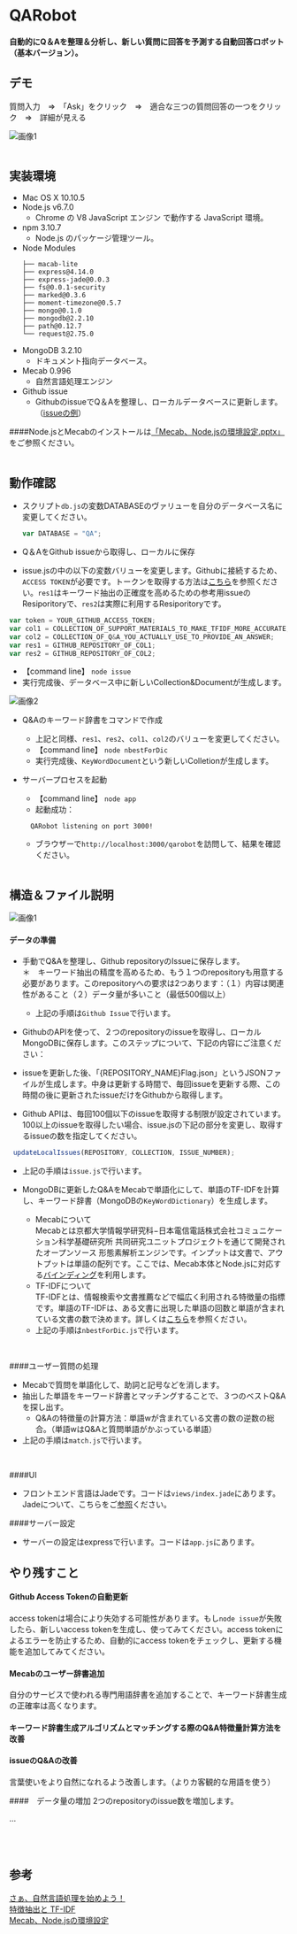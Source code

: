# QARobot
#### 自動的にQ＆Aを整理＆分析し、新しい質問に回答を予測する自動回答ロボット（基本バージョン）。

## デモ
質問入力　=>　「Ask」をクリック　=>　適合な三つの質問回答の一つをクリック　=>　詳細が見える

![画像1](/readme-img/DEMO.gif)
<br/><br/>


## 実装環境
* Mac OS X 10.10.5
* Node.js v6.7.0
  * Chrome の V8 JavaScript エンジン で動作する JavaScript 環境。
* npm 3.10.7
  * Node.js のパッケージ管理ツール。
* Node Modules
  `````
  ├── macab-lite
  ├── express@4.14.0
  ├── express-jade@0.0.3
  ├── fs@0.0.1-security
  ├── marked@0.3.6
  ├── moment-timezone@0.5.7
  ├── mongo@0.1.0
  ├── mongodb@2.2.10
  ├── path@0.12.7
  └── request@2.75.0
  
  `````
* MongoDB 3.2.10
  * ドキュメント指向データベース。
* Mecab 0.996
  * 自然言語処理エンジン
* Github issue
  * GithubのissueでQ＆Aを整理し、ローカルデータベースに更新します。（<a href='https://github.com/NIFTYCloud-mbaas/UserCommunity/issues'>issueの例</a>）

####Node.jsとMecabのインストールは<a href="https://github.com/ellentby/QARobot/blob/master/Mecab%E3%80%81Node.js%E3%81%AE%E7%92%B0%E5%A2%83%E8%A8%AD%E5%AE%9A.pptx">「Mecab、Node.jsの環境設定.pptx」</a>をご参照ください。
<br/><br/>
  
  
## 動作確認

* スクリプト`````db.js`````の変数DATABASEのヴァリューを自分のデータベース名に変更してください。
  ``````js
  var DATABASE = "QA";
  ``````

* Q＆AをGithub issueから取得し、ローカルに保存
 * issue.jsの中の以下の変数バリューを変更します。Githubに接続するため、`````ACCESS TOKEN`````が必要です。トークンを取得する方法は<a href="https://help.github.com/articles/creating-an-access-token-for-command-line-use/">こちら</a>を参照ください。`````res1`````はキーワード抽出の正確度を高めるための参考用issueのResiporitoryで、`````res2`````は実際に利用するResiporitoryです。
  `````js
  var token = YOUR_GITHUB_ACCESS_TOKEN;
  var col1 = COLLECTION_OF_SUPPORT_MATERIALS_TO_MAKE_TFIDF_MORE_ACCURATE;
  var col2 = COLLECTION_OF_Q&A_YOU_ACTUALLY_USE_TO_PROVIDE_AN_ANSWER;
  var res1 = GITHUB_REPOSITORY_OF_COL1;
  var res2 = GITHUB_REPOSITORY_OF_COL2;
  `````
  * 【command line】 `````node issue`````
  * 実行完成後、データベース中に新しいCollection&Documentが生成します。
  
  ![画像2](/readme-img/node-issue.gif)
  
* Q&Aのキーワード辞書をコマンドで作成
  * 上記と同様、`````res1`````、`````res2`````、`````col1`````、`````col2`````のバリューを変更してください。
  * 【command line】 `````node nbestForDic`````
  * 実行完成後、`````KeyWordDocument`````という新しいColletionが生成します。
  
* サーバープロセスを起動
  * 【command line】 `````node app`````
  * 起動成功：
  ``````
    QARobot listening on port 3000!
  ``````
  * ブラウザーで`````http://localhost:3000/qarobot`````を訪問して、結果を確認ください。
<br/><br/> 
 
 
## 構造＆ファイル説明
  
![画像1](/readme-img/flow.png)

#### データの準備

* 手動でQ&Aを整理し、Github repositoryのIssueに保存します。<br/>＊　キーワード抽出の精度を高めるため、もう１つのrepositoryも用意する必要があります。このrepositoryへの要求は2つあります：（１）内容は関連性があること（２）データ量が多いこと（最低500個以上）
  * 上記の手順は`````Github Issue`````で行います。
 
* GithubのAPIを使って、２つのrepositoryのissueを取得し、ローカルMongoDBに保存します。このステップについて、下記の内容にご注意ください：
 * issueを更新した後、「{REPOSITORY_NAME}Flag.json」というJSONファイルが生成します。中身は更新する時間で、毎回issueを更新する際、この時間の後に更新されたissueだけをGithubから取得します。
 * Github APIは、毎回100個以下のissueを取得する制限が設定されています。100以上のissueを取得したい場合、issue.jsの下記の部分を変更し、取得するissueの数を指定してください。
 `````js
  updateLocalIssues(REPOSITORY, COLLECTION, ISSUE_NUMBER);
 `````
 * 上記の手順は`````issue.js`````で行います。
 
* MongoDBに更新したQ&AをMecabで単語化にして、単語のTF-IDFを計算し、キーワード辞書（MongoDBの`````KeyWordDictionary`````）を生成します。
  * Mecabについて<br/>
   Mecabとは京都大学情報学研究科−日本電信電話株式会社コミュニケーション科学基礎研究所 共同研究ユニットプロジェクトを通じて開発されたオープンソース 形態素解析エンジンです。インプットは文書で、アウトプットは単語の配列です。ここでは、Mecab本体とNode.jsに対応する<a href="https://github.com/kujirahand/node-mecab-lite">バインディング</a>を利用します。
  * TF-IDFについて<br/>
   TF-IDFとは、情報検索や文書推薦などで幅広く利用される特徴量の指標です。単語のTF-IDFは、ある文書に出現した単語の回数と単語が含まれている文書の数で決めます。詳しくは<a href="http://qiita.com/ynakayama/items/300460aa718363abc85c">こちら</a>を参照ください。
  * 上記の手順は`````nbestForDic.js`````で行います。
<br/>

####ユーザー質問の処理

* Mecabで質問を単語化して、助詞と記号などを消します。
* 抽出した単語をキーワード辞書とマッチングすることで、３つのベストQ&Aを探し出す。
  * Q&Aの特徴量の計算方法：単語wが含まれている文書の数の逆数の総合。（単語wはQ&Aと質問単語がかぶっている単語）
* 上記の手順は`````match.js`````で行います。
<br/>

####UI

* フロントエンド言語はJadeです。コードは`````views/index.jade`````にあります。Jadeについて、こちらをご<a href="http://naltatis.github.io/jade-syntax-docs/">参照</a>ください。

####サーバー設定

* サーバーの設定はexpressで行います。コードは`````app.js`````にあります。


## やり残すこと
#### Github Access Tokenの自動更新
access tokenは場合により失効する可能性があります。もし`````node issue`````が失敗したら、新しいaccess tokenを生成し、使ってみてください。access tokenによるエラーを防止するため、自動的にaccess tokenをチェックし、更新する機能を追加してみてください。

#### Mecabのユーザー辞書追加
自分のサービスで使われる専門用語辞書を追加することで、キーワード辞書生成の正確率は高くなります。

#### キーワード辞書生成アルゴリズムとマッチングする際のQ&A特徴量計算方法を改善

#### issueのQ&Aの改善
言葉使いをより自然になれるよう改善します。（よりカ客観的な用語を使う）

####　データ量の増加
2つのrepositoryのissue数を増加します。

…

<br/><br/>


## 参考
<a href="https://datumstudio.jp/backstage/643">さぁ、自然言語処理を始めよう！</a><br/>
<a href="http://qiita.com/ynakayama/items/300460aa718363abc85c">特徴抽出と TF-IDF</a><br/>
<a href="https://github.com/ellentby/QARobot/blob/master/Mecab%E3%80%81Node.js%E3%81%AE%E7%92%B0%E5%A2%83%E8%A8%AD%E5%AE%9A.pptx">Mecab、Node.jsの環境設定</a>
